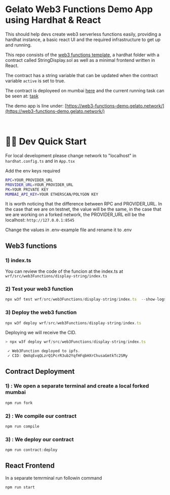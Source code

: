# Gelato Web3 Functions Demo App using Hardhat & React

This  should help devs create web3 serverless functions easily, providing a hardhat instance, a basic react UI and the required infrastructure to get up and running.

This repo consists of the [web3 functions template](https://github.com/gelatodigital/web3-functions-template), a hardhat folder with a contract called StringDisplay.sol as well as a minimal frontend written in React.

The contract has a string variable that can be updated when the contract variable `active` is set to true.

The contract is deployeed on mumbai [here](https://mumbai.polygonscan.com/address/0x67c982310a687e43ba2a659b1117f6c5b73bb662) and the current running task can be seen at: [task](https://beta.app.gelato.network/task/0x9d960c4ad76e1a0d9a5ae056fe5fd8186f3138c35ec3394f31ad61965428ac5b?chainId=80001)

The demo app is line under: [https://web3-functions-demo.gelato.network/](https://web3-functions-demo.gelato.network/)


&nbsp;

# 🏄‍♂️ Dev Quick Start

For local development please change network to "localhost" in `hardhat.config.ts` and in `App.tsx`

Add the env keys required

```bash
RPC=YOUR_PROVIDER_URL
PROVIDER_URL=YOUR_PROVIDER_URL
PK=YOUR PRIVATE KEY
MUMBAI_API_KEY=YOUR ETHERSCAN/POLYGON KEY
```
It is worth noticing that the difference between RPC and PROVIDER_URL. In the case that we are on testnet, the value will be the same, in the case that we are working on a forked network, the PROVIDER_URL eill be the localhost: `http://127.0.0.1:8545`

Change the values in .env-example file and rename it to .env
&nbsp;


## Web3 functions

### 1) index.ts
You can review the code of the funcion at the index.ts at `wrf/src/web3Functions/display-string/index.ts`


### 2) Test your web3 function
```javascript
npx w3f test wrf/src/web3Functions/display-string/index.ts  --show-logs
```

### 3) Deploy the web3 function
```javascript
npx w3f deploy wrf/src/web3Functions/display-string/index.ts
```
Deploying we will receive the CID.

```javascript
> npx w3f deploy wrf/src/web3Functions/display-string/index.ts

 ✓ Web3Function deployed to ipfs.
 ✓ CID: QmXqEvqQLzrQ1PcrR3ub2YqfHFqbHXrChusaGmtkTc2SMy
 ```

## Contract Deployment

### 1) : We open a separate terminal and create a local forked mumbai

```javascript
npm run fork
```

### 2) : We compile our contract

```javascript
npm run compile
```

### 3) : We deploy our contract

```javascript
npm run contract:deploy
```


## React Frontend
In a separate temrminal run followin command

```javascript
npm run start
```
